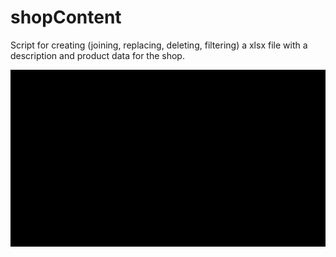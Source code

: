 # shopContent
Script for creating (joining, replacing, deleting, filtering) a xlsx file with a description and product data for the shop.

![preview](create.gif)
